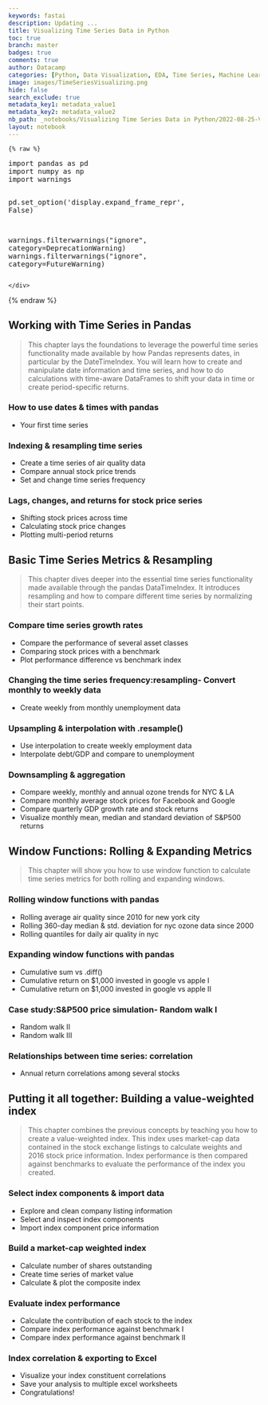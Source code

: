 ```yaml
---
keywords: fastai
description: Updating ...
title: Visualizing Time Series Data in Python
toc: true
branch: master
badges: true
comments: true
author: Datacamp
categories: [Python, Data Visualization, EDA, Time Series, Machine Learning, Boxplots, Histograms, Density plots, Correlation, Clustered heatmaps]
image: images/TimeSeriesVisualizing.png
hide: false
search_exclude: true
metadata_key1: metadata_value1
metadata_key2: metadata_value2
nb_path: _notebooks/Visualizing Time Series Data in Python/2022-08-25-Visualizing Time Series Data in Python.ipynb
layout: notebook
---
```


<!--
#################################################
### THIS FILE WAS AUTOGENERATED! DO NOT EDIT! ###
#################################################
# file to edit: _notebooks/Visualizing Time Series Data in Python/2022-08-25-Visualizing Time Series Data in Python.ipynb
-->

<div class="container" id="notebook-container">
        
    {% raw %}
    
<div class="cell border-box-sizing code_cell rendered">
<div class="input">

<div class="inner_cell">
    <div class="input_area">
<div class=" highlight hl-ipython3"><pre><span></span><span class="kn">import</span> <span class="nn">pandas</span> <span class="k">as</span> <span class="nn">pd</span>
<span class="kn">import</span> <span class="nn">numpy</span> <span class="k">as</span> <span class="nn">np</span>
<span class="kn">import</span> <span class="nn">warnings</span>

<span class="n">pd</span><span class="o">.</span><span class="n">set_option</span><span class="p">(</span><span class="s1">&#39;display.expand_frame_repr&#39;</span><span class="p">,</span> <span class="kc">False</span><span class="p">)</span>

<span class="n">warnings</span><span class="o">.</span><span class="n">filterwarnings</span><span class="p">(</span><span class="s2">&quot;ignore&quot;</span><span class="p">,</span> <span class="n">category</span><span class="o">=</span><span class="ne">DeprecationWarning</span><span class="p">)</span>
<span class="n">warnings</span><span class="o">.</span><span class="n">filterwarnings</span><span class="p">(</span><span class="s2">&quot;ignore&quot;</span><span class="p">,</span> <span class="n">category</span><span class="o">=</span><span class="ne">FutureWarning</span><span class="p">)</span>
</pre></div>

    </div>
</div>
</div>

</div>
    {% endraw %}

<div class="cell border-box-sizing text_cell rendered"><div class="inner_cell">
<div class="text_cell_render border-box-sizing rendered_html">
<h2 id="Working-with-Time-Series-in-Pandas">Working with Time Series in Pandas<a class="anchor-link" href="#Working-with-Time-Series-in-Pandas"> </a></h2><blockquote><p>This chapter lays the foundations to leverage the powerful time series functionality made available by how Pandas represents dates, in particular by the DateTimeIndex. You will learn how to create and manipulate date information and time series, and how to do calculations with time-aware DataFrames to shift your data in time or create period-specific returns.</p>
</blockquote>
<h3 id="How-to-use-dates-&amp;-times-with-pandas">How to use dates &amp; times with pandas<a class="anchor-link" href="#How-to-use-dates-&amp;-times-with-pandas"> </a></h3><ul>
<li>Your first time series</li>
</ul>
<h3 id="Indexing-&amp;-resampling-time-series">Indexing &amp; resampling time series<a class="anchor-link" href="#Indexing-&amp;-resampling-time-series"> </a></h3><ul>
<li>Create a time series of air quality data</li>
<li>Compare annual stock price trends</li>
<li>Set and change time series frequency</li>
</ul>
<h3 id="Lags,-changes,-and-returns-for-stock-price-series">Lags, changes, and returns for stock price series<a class="anchor-link" href="#Lags,-changes,-and-returns-for-stock-price-series"> </a></h3><ul>
<li>Shifting stock prices across time</li>
<li>Calculating stock price changes</li>
<li>Plotting multi-period returns</li>
</ul>

</div>
</div>
</div>
<div class="cell border-box-sizing text_cell rendered"><div class="inner_cell">
<div class="text_cell_render border-box-sizing rendered_html">
<h2 id="Basic-Time-Series-Metrics-&amp;-Resampling">Basic Time Series Metrics &amp; Resampling<a class="anchor-link" href="#Basic-Time-Series-Metrics-&amp;-Resampling"> </a></h2><blockquote><p>This chapter dives deeper into the essential time series functionality made available through the pandas DataTimeIndex. It introduces resampling and how to compare different time series by normalizing their start points.</p>
</blockquote>
<h3 id="Compare-time-series-growth-rates">Compare time series growth rates<a class="anchor-link" href="#Compare-time-series-growth-rates"> </a></h3><ul>
<li>Compare the performance of several asset classes</li>
<li>Comparing stock prices with a benchmark</li>
<li>Plot performance difference vs benchmark index</li>
</ul>
<h3 id="Changing-the-time-series-frequency:resampling--Convert-monthly-to-weekly-data">Changing the time series frequency:resampling- Convert monthly to weekly data<a class="anchor-link" href="#Changing-the-time-series-frequency:resampling--Convert-monthly-to-weekly-data"> </a></h3><ul>
<li>Create weekly from monthly unemployment data</li>
</ul>
<h3 id="Upsampling-&amp;-interpolation-with-.resample()">Upsampling &amp; interpolation with .resample()<a class="anchor-link" href="#Upsampling-&amp;-interpolation-with-.resample()"> </a></h3><ul>
<li>Use interpolation to create weekly employment data</li>
<li>Interpolate debt/GDP and compare to unemployment</li>
</ul>
<h3 id="Downsampling-&amp;-aggregation">Downsampling &amp; aggregation<a class="anchor-link" href="#Downsampling-&amp;-aggregation"> </a></h3><ul>
<li>Compare weekly, monthly and annual ozone trends for NYC &amp; LA</li>
<li>Compare monthly average stock prices for Facebook and Google</li>
<li>Compare quarterly GDP growth rate and stock returns</li>
<li>Visualize monthly mean, median and standard deviation of S&amp;P500 returns</li>
</ul>

</div>
</div>
</div>
<div class="cell border-box-sizing text_cell rendered"><div class="inner_cell">
<div class="text_cell_render border-box-sizing rendered_html">
<h2 id="Window-Functions:-Rolling-&amp;-Expanding-Metrics">Window Functions: Rolling &amp; Expanding Metrics<a class="anchor-link" href="#Window-Functions:-Rolling-&amp;-Expanding-Metrics"> </a></h2><blockquote><p>This chapter will show you how to use window function to calculate time series metrics for both rolling and expanding windows.</p>
</blockquote>
<h3 id="Rolling-window-functions-with-pandas">Rolling window functions with pandas<a class="anchor-link" href="#Rolling-window-functions-with-pandas"> </a></h3><ul>
<li>Rolling average air quality since 2010 for new york city</li>
<li>Rolling 360-day median &amp; std. deviation for nyc ozone data since 2000</li>
<li>Rolling quantiles for daily air quality in nyc</li>
</ul>
<h3 id="Expanding-window-functions-with-pandas">Expanding window functions with pandas<a class="anchor-link" href="#Expanding-window-functions-with-pandas"> </a></h3><ul>
<li>Cumulative sum vs .diff()</li>
<li>Cumulative return on $1,000 invested in google vs apple I</li>
<li>Cumulative return on $1,000 invested in google vs apple II</li>
</ul>
<h3 id="Case-study:S&amp;P500-price-simulation--Random-walk-I">Case study:S&amp;P500 price simulation- Random walk I<a class="anchor-link" href="#Case-study:S&amp;P500-price-simulation--Random-walk-I"> </a></h3><ul>
<li>Random walk II</li>
<li>Random walk III</li>
</ul>
<h3 id="Relationships-between-time-series:-correlation">Relationships between time series: correlation<a class="anchor-link" href="#Relationships-between-time-series:-correlation"> </a></h3><ul>
<li>Annual return correlations among several stocks</li>
</ul>

</div>
</div>
</div>
<div class="cell border-box-sizing text_cell rendered"><div class="inner_cell">
<div class="text_cell_render border-box-sizing rendered_html">
<h2 id="Putting-it-all-together:-Building-a-value-weighted-index">Putting it all together: Building a value-weighted index<a class="anchor-link" href="#Putting-it-all-together:-Building-a-value-weighted-index"> </a></h2><blockquote><p>This chapter combines the previous concepts by teaching you how to create a value-weighted index. This index uses market-cap data contained in the stock exchange listings to calculate weights and 2016 stock price information. Index performance is then compared against benchmarks to evaluate the performance of the index you created.</p>
</blockquote>
<h3 id="Select-index-components-&amp;-import-data">Select index components &amp; import data<a class="anchor-link" href="#Select-index-components-&amp;-import-data"> </a></h3><ul>
<li>Explore and clean company listing information</li>
<li>Select and inspect index components</li>
<li>Import index component price information</li>
</ul>
<h3 id="Build-a-market-cap-weighted-index">Build a market-cap weighted index<a class="anchor-link" href="#Build-a-market-cap-weighted-index"> </a></h3><ul>
<li>Calculate number of shares outstanding</li>
<li>Create time series of market value</li>
<li>Calculate &amp; plot the composite index</li>
</ul>
<h3 id="Evaluate-index-performance">Evaluate index performance<a class="anchor-link" href="#Evaluate-index-performance"> </a></h3><ul>
<li>Calculate the contribution of each stock to the index</li>
<li>Compare index performance against benchmark I</li>
<li>Compare index performance against benchmark II</li>
</ul>
<h3 id="Index-correlation-&amp;-exporting-to-Excel">Index correlation &amp; exporting to Excel<a class="anchor-link" href="#Index-correlation-&amp;-exporting-to-Excel"> </a></h3><ul>
<li>Visualize your index constituent correlations</li>
<li>Save your analysis to multiple excel worksheets</li>
<li>Congratulations!</li>
</ul>

</div>
</div>
</div>
</div>
 

